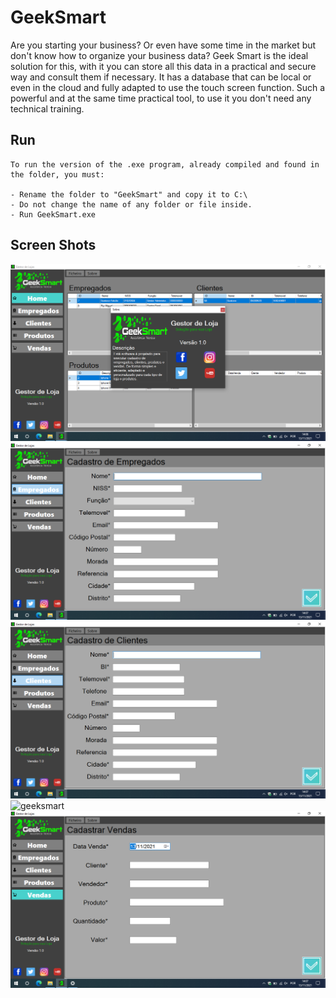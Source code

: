 # GeekSmart

Are you starting your business? Or even have some time in the market but don't know how to organize your business data? Geek Smart is the ideal solution for this, with it you can store all this data in a practical and secure way and consult them if necessary. It has a database that can be local or even in the cloud and fully adapted to use the touch screen function. Such a powerful and at the same time practical tool, to use it you don't need any technical training.

## Run

	To run the version of the .exe program, already compiled and found in the folder, you must:
	
	- Rename the folder to "GeekSmart" and copy it to C:\
	- Do not change the name of any folder or file inside.
	- Run GeekSmart.exe

## Screen Shots
![geeksmart](./screenshot/1.png)
![geeksmart](./screenshot/2.png)
![geeksmart](./screenshot/3.png)
![geeksmart](./screenshott/4.png)
![geeksmart](./screenshot/5.png)
